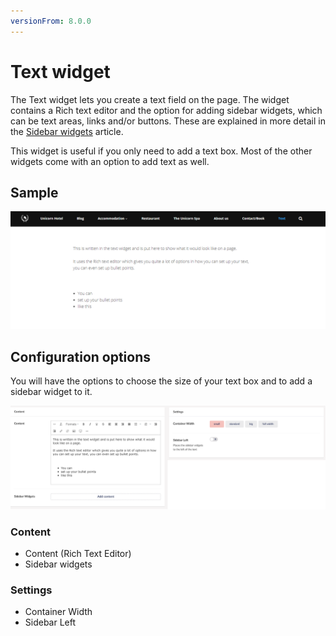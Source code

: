 ```yaml
---
versionFrom: 8.0.0
---
```


# Text widget

The Text widget lets you create a text field on the page. The widget contains a Rich text editor and the option for adding sidebar widgets, which can be text areas, links and/or buttons. These are explained in more detail in the [Sidebar widgets](../Sidebar-widgets) article.

This widget is useful if you only need to add a text box. Most of the other widgets come with an option to add text as well.

## Sample

![Text Frontend](images/Text-front.png)

## Configuration options

You will have the options to choose the size of your text box and to add a sidebar widget to it.

![Text Backoffice](images/Text-final.png)

### Content

- Content (Rich Text Editor)
- Sidebar widgets

### Settings

- Container Width
- Sidebar Left
